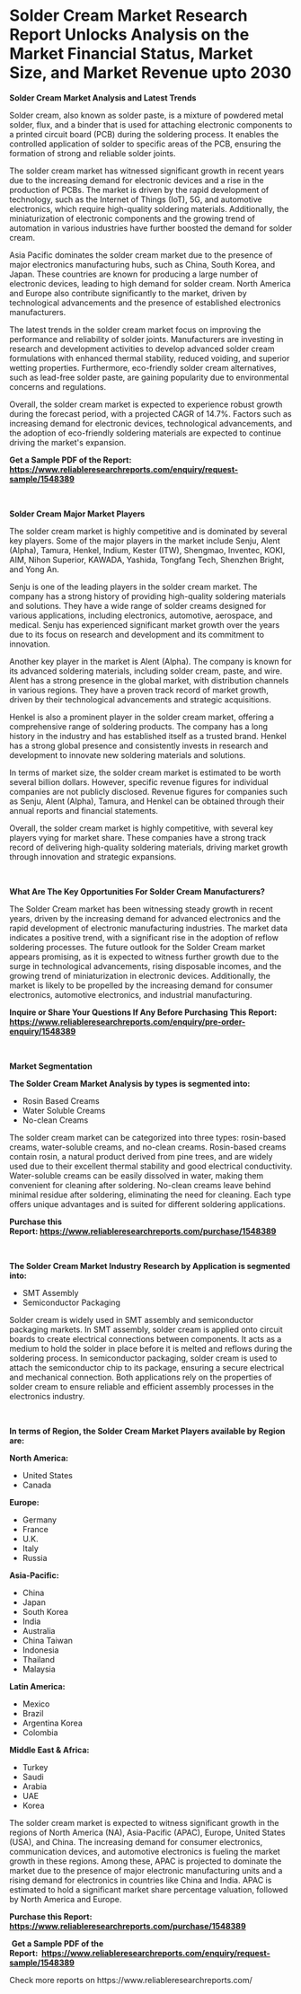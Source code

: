<p><h1>Solder Cream Market Research Report Unlocks Analysis on the Market Financial Status, Market Size, and Market Revenue upto 2030</h1></p><p><strong>Solder Cream Market Analysis and Latest Trends</strong></p>
<p><p>Solder cream, also known as solder paste, is a mixture of powdered metal solder, flux, and a binder that is used for attaching electronic components to a printed circuit board (PCB) during the soldering process. It enables the controlled application of solder to specific areas of the PCB, ensuring the formation of strong and reliable solder joints.</p><p>The solder cream market has witnessed significant growth in recent years due to the increasing demand for electronic devices and a rise in the production of PCBs. The market is driven by the rapid development of technology, such as the Internet of Things (IoT), 5G, and automotive electronics, which require high-quality soldering materials. Additionally, the miniaturization of electronic components and the growing trend of automation in various industries have further boosted the demand for solder cream.</p><p>Asia Pacific dominates the solder cream market due to the presence of major electronics manufacturing hubs, such as China, South Korea, and Japan. These countries are known for producing a large number of electronic devices, leading to high demand for solder cream. North America and Europe also contribute significantly to the market, driven by technological advancements and the presence of established electronics manufacturers.</p><p>The latest trends in the solder cream market focus on improving the performance and reliability of solder joints. Manufacturers are investing in research and development activities to develop advanced solder cream formulations with enhanced thermal stability, reduced voiding, and superior wetting properties. Furthermore, eco-friendly solder cream alternatives, such as lead-free solder paste, are gaining popularity due to environmental concerns and regulations.</p><p>Overall, the solder cream market is expected to experience robust growth during the forecast period, with a projected CAGR of 14.7%. Factors such as increasing demand for electronic devices, technological advancements, and the adoption of eco-friendly soldering materials are expected to continue driving the market's expansion.</p></p>
<p><strong>Get a Sample PDF of the Report:&nbsp; <a href="https://www.reliableresearchreports.com/enquiry/request-sample/1548389">https://www.reliableresearchreports.com/enquiry/request-sample/1548389</a></strong></p>
<p>&nbsp;</p>
<p><strong>Solder Cream Major Market Players</strong></p>
<p><p>The solder cream market is highly competitive and is dominated by several key players. Some of the major players in the market include Senju, Alent (Alpha), Tamura, Henkel, Indium, Kester (ITW), Shengmao, Inventec, KOKI, AIM, Nihon Superior, KAWADA, Yashida, Tongfang Tech, Shenzhen Bright, and Yong An.</p><p>Senju is one of the leading players in the solder cream market. The company has a strong history of providing high-quality soldering materials and solutions. They have a wide range of solder creams designed for various applications, including electronics, automotive, aerospace, and medical. Senju has experienced significant market growth over the years due to its focus on research and development and its commitment to innovation.</p><p>Another key player in the market is Alent (Alpha). The company is known for its advanced soldering materials, including solder cream, paste, and wire. Alent has a strong presence in the global market, with distribution channels in various regions. They have a proven track record of market growth, driven by their technological advancements and strategic acquisitions.</p><p>Henkel is also a prominent player in the solder cream market, offering a comprehensive range of soldering products. The company has a long history in the industry and has established itself as a trusted brand. Henkel has a strong global presence and consistently invests in research and development to innovate new soldering materials and solutions.</p><p>In terms of market size, the solder cream market is estimated to be worth several billion dollars. However, specific revenue figures for individual companies are not publicly disclosed. Revenue figures for companies such as Senju, Alent (Alpha), Tamura, and Henkel can be obtained through their annual reports and financial statements.</p><p>Overall, the solder cream market is highly competitive, with several key players vying for market share. These companies have a strong track record of delivering high-quality soldering materials, driving market growth through innovation and strategic expansions.</p></p>
<p>&nbsp;</p>
<p><strong>What Are The Key Opportunities For Solder Cream Manufacturers?</strong></p>
<p><p>The Solder Cream market has been witnessing steady growth in recent years, driven by the increasing demand for advanced electronics and the rapid development of electronic manufacturing industries. The market data indicates a positive trend, with a significant rise in the adoption of reflow soldering processes. The future outlook for the Solder Cream market appears promising, as it is expected to witness further growth due to the surge in technological advancements, rising disposable incomes, and the growing trend of miniaturization in electronic devices. Additionally, the market is likely to be propelled by the increasing demand for consumer electronics, automotive electronics, and industrial manufacturing.</p></p>
<p><strong>Inquire or Share Your Questions If Any Before Purchasing This Report: <a href="https://www.reliableresearchreports.com/enquiry/pre-order-enquiry/1548389">https://www.reliableresearchreports.com/enquiry/pre-order-enquiry/1548389</a></strong></p>
<p>&nbsp;</p>
<p><strong>Market Segmentation</strong></p>
<p><strong>The Solder Cream Market Analysis by types is segmented into:</strong></p>
<p><ul><li>Rosin Based Creams</li><li>Water Soluble Creams</li><li>No-clean Creams</li></ul></p>
<p><p>The solder cream market can be categorized into three types: rosin-based creams, water-soluble creams, and no-clean creams. Rosin-based creams contain rosin, a natural product derived from pine trees, and are widely used due to their excellent thermal stability and good electrical conductivity. Water-soluble creams can be easily dissolved in water, making them convenient for cleaning after soldering. No-clean creams leave behind minimal residue after soldering, eliminating the need for cleaning. Each type offers unique advantages and is suited for different soldering applications.</p></p>
<p><strong>Purchase this Report:&nbsp;<a href="https://www.reliableresearchreports.com/purchase/1548389">https://www.reliableresearchreports.com/purchase/1548389</a></strong></p>
<p>&nbsp;</p>
<p><strong>The Solder Cream Market Industry Research by Application is segmented into:</strong></p>
<p><ul><li>SMT Assembly</li><li>Semiconductor Packaging</li></ul></p>
<p><p>Solder cream is widely used in SMT assembly and semiconductor packaging markets. In SMT assembly, solder cream is applied onto circuit boards to create electrical connections between components. It acts as a medium to hold the solder in place before it is melted and reflows during the soldering process. In semiconductor packaging, solder cream is used to attach the semiconductor chip to its package, ensuring a secure electrical and mechanical connection. Both applications rely on the properties of solder cream to ensure reliable and efficient assembly processes in the electronics industry.</p></p>
<p>&nbsp;</p>
<p><strong>In terms of Region, the Solder Cream Market Players available by Region are:</strong></p>
<p>
    <p> <strong> North America: </strong>
        <ul>
            <li>United States</li>
            <li>Canada</li>
        </ul>
        </p> 
    <p> <strong> Europe: </strong>
        <ul>
            <li>Germany</li>
            <li>France</li>
            <li>U.K.</li>
            <li>Italy</li>
            <li>Russia</li>
        </ul>
        </p> 
    <p> <strong> Asia-Pacific: </strong>
        <ul>
            <li>China</li>
            <li>Japan</li>
            <li>South Korea</li>
            <li>India</li>
            <li>Australia</li>
            <li>China Taiwan</li>
            <li>Indonesia</li>
            <li>Thailand</li>
            <li>Malaysia</li>
        </ul>
        </p> 
    <p> <strong> Latin America: </strong>
        <ul>
            <li>Mexico</li>
            <li>Brazil</li>
            <li>Argentina Korea</li>
            <li>Colombia</li>
        </ul>
        </p> 
    <p> <strong> Middle East & Africa: </strong>
        <ul>
            <li>Turkey</li>
            <li>Saudi</li>
            <li>Arabia</li>
            <li>UAE</li>
            <li>Korea</li>
        </ul>
    </p>
    </p>
<p><p>The solder cream market is expected to witness significant growth in the regions of North America (NA), Asia-Pacific (APAC), Europe, United States (USA), and China. The increasing demand for consumer electronics, communication devices, and automotive electronics is fueling the market growth in these regions. Among these, APAC is projected to dominate the market due to the presence of major electronic manufacturing units and a rising demand for electronics in countries like China and India. APAC is estimated to hold a significant market share percentage valuation, followed by North America and Europe.</p></p>
<p><strong>Purchase this Report: <a href="https://www.reliableresearchreports.com/purchase/1548389">https://www.reliableresearchreports.com/purchase/1548389</a></strong></p>
<p>&nbsp;<strong>Get a Sample PDF of the Report:&nbsp;&nbsp;<a href="https://www.reliableresearchreports.com/enquiry/request-sample/1548389">https://www.reliableresearchreports.com/enquiry/request-sample/1548389</a></strong></p>
<p><strong></strong></p>
<p>Check more reports on https://www.reliableresearchreports.com/</p>